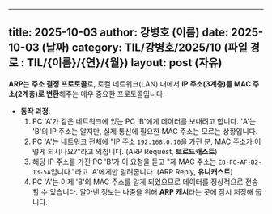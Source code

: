  ---
 title: 2025-10-03
 author: 강병호 (이름)
 date: 2025-10-03 (날짜)
 category: TIL/강병호/2025/10 (파일 경로 : TIL/{이름}/{연}/{월})
 layout: post (자유)
 ---


**ARP**는 **주소 결정 프로토콜**로, 로컬 네트워크(LAN) 내에서 **IP 주소(3계층)를 MAC 주소(2계층)로 변환**해주는 매우 중요한 프로토콜입니다.

- **동작 과정**:
    1. PC 'A'가 같은 네트워크에 있는 PC 'B'에게 데이터를 보내려고 합니다. 'A'는 'B'의 IP 주소는 알지만, 실제 통신에 필요한 MAC 주소는 모르는 상황입니다.
    2. PC 'A'는 네트워크 전체에 "IP 주소 `192.168.0.10`을 가진 분, MAC 주소가 어떻게 되시나요?"라고 외칩니다. (ARP Request, **브로드캐스트**)
    3. 해당 IP 주소를 가진 PC 'B'가 이 요청을 듣고 "제 MAC 주소는 `E8-FC-AF-B2-13-5A`입니다."라고 'A'에게만 알려줍니다. (ARP Reply, **유니캐스트**)
    4. PC 'A'는 이제 'B'의 MAC 주소를 알게 되었으므로 데이터를 정상적으로 전송할 수 있습니다. 알아낸 정보는 나중을 위해 **ARP 캐시**라는 곳에 잠시 저장해 둡니다.
